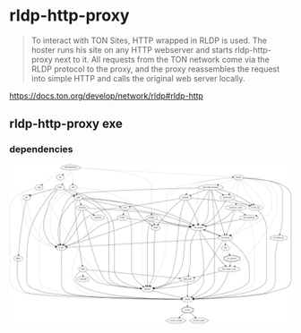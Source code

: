 # rldp-http-proxy

> To interact with TON Sites, HTTP wrapped in RLDP is used. The hoster runs his site on any HTTP webserver and starts rldp-http-proxy next to it. All requests from the TON network come via the RLDP protocol to the proxy, and the proxy reassembles the request into simple HTTP and calls the original web server locally.

https://docs.ton.org/develop/network/rldp#rldp-http

## rldp-http-proxy exe

### dependencies

![dht](../dev/png/ton.rldp-http-proxy.png)
